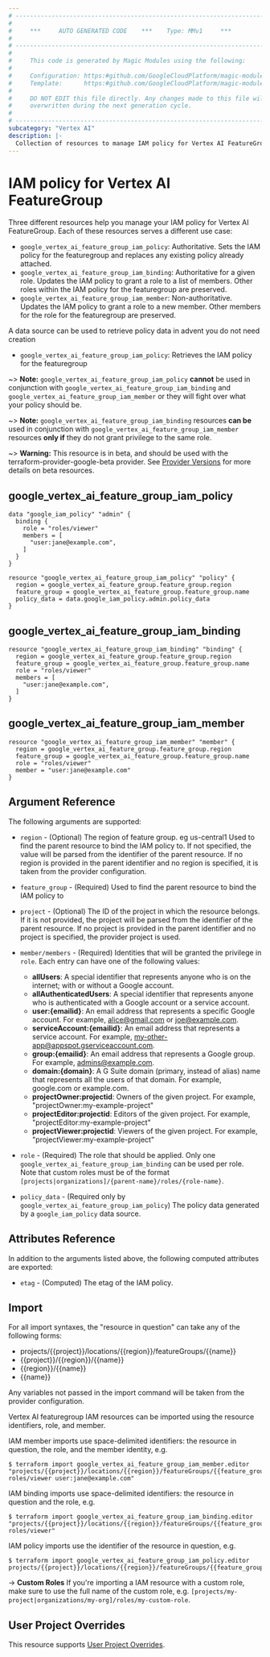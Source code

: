 ```yaml
---
# ----------------------------------------------------------------------------
#
#     ***     AUTO GENERATED CODE    ***    Type: MMv1     ***
#
# ----------------------------------------------------------------------------
#
#     This code is generated by Magic Modules using the following:
#
#     Configuration: https:#github.com/GoogleCloudPlatform/magic-modules/tree/main/mmv1/products/vertexai/FeatureGroup.yaml
#     Template:      https:#github.com/GoogleCloudPlatform/magic-modules/tree/main/mmv1/templates/terraform/resource_iam.html.markdown.tmpl
#
#     DO NOT EDIT this file directly. Any changes made to this file will be
#     overwritten during the next generation cycle.
#
# ----------------------------------------------------------------------------
subcategory: "Vertex AI"
description: |-
  Collection of resources to manage IAM policy for Vertex AI FeatureGroup
---
```


# IAM policy for Vertex AI FeatureGroup
Three different resources help you manage your IAM policy for Vertex AI FeatureGroup. Each of these resources serves a different use case:

* `google_vertex_ai_feature_group_iam_policy`: Authoritative. Sets the IAM policy for the featuregroup and replaces any existing policy already attached.
* `google_vertex_ai_feature_group_iam_binding`: Authoritative for a given role. Updates the IAM policy to grant a role to a list of members. Other roles within the IAM policy for the featuregroup are preserved.
* `google_vertex_ai_feature_group_iam_member`: Non-authoritative. Updates the IAM policy to grant a role to a new member. Other members for the role for the featuregroup are preserved.

A data source can be used to retrieve policy data in advent you do not need creation

* `google_vertex_ai_feature_group_iam_policy`: Retrieves the IAM policy for the featuregroup

~> **Note:** `google_vertex_ai_feature_group_iam_policy` **cannot** be used in conjunction with `google_vertex_ai_feature_group_iam_binding` and `google_vertex_ai_feature_group_iam_member` or they will fight over what your policy should be.

~> **Note:** `google_vertex_ai_feature_group_iam_binding` resources **can be** used in conjunction with `google_vertex_ai_feature_group_iam_member` resources **only if** they do not grant privilege to the same role.


~> **Warning:** This resource is in beta, and should be used with the terraform-provider-google-beta provider.
See [Provider Versions](https://terraform.io/docs/providers/google/guides/provider_versions.html) for more details on beta resources.

## google_vertex_ai_feature_group_iam_policy

```hcl
data "google_iam_policy" "admin" {
  binding {
    role = "roles/viewer"
    members = [
      "user:jane@example.com",
    ]
  }
}

resource "google_vertex_ai_feature_group_iam_policy" "policy" {
  region = google_vertex_ai_feature_group.feature_group.region
  feature_group = google_vertex_ai_feature_group.feature_group.name
  policy_data = data.google_iam_policy.admin.policy_data
}
```

## google_vertex_ai_feature_group_iam_binding

```hcl
resource "google_vertex_ai_feature_group_iam_binding" "binding" {
  region = google_vertex_ai_feature_group.feature_group.region
  feature_group = google_vertex_ai_feature_group.feature_group.name
  role = "roles/viewer"
  members = [
    "user:jane@example.com",
  ]
}
```

## google_vertex_ai_feature_group_iam_member

```hcl
resource "google_vertex_ai_feature_group_iam_member" "member" {
  region = google_vertex_ai_feature_group.feature_group.region
  feature_group = google_vertex_ai_feature_group.feature_group.name
  role = "roles/viewer"
  member = "user:jane@example.com"
}
```


## Argument Reference

The following arguments are supported:

* `region` - (Optional) The region of feature group. eg us-central1 Used to find the parent resource to bind the IAM policy to. If not specified,
  the value will be parsed from the identifier of the parent resource. If no region is provided in the parent identifier and no
  region is specified, it is taken from the provider configuration.
* `feature_group` - (Required) Used to find the parent resource to bind the IAM policy to

* `project` - (Optional) The ID of the project in which the resource belongs.
    If it is not provided, the project will be parsed from the identifier of the parent resource. If no project is provided in the parent identifier and no project is specified, the provider project is used.

* `member/members` - (Required) Identities that will be granted the privilege in `role`.
  Each entry can have one of the following values:
  * **allUsers**: A special identifier that represents anyone who is on the internet; with or without a Google account.
  * **allAuthenticatedUsers**: A special identifier that represents anyone who is authenticated with a Google account or a service account.
  * **user:{emailid}**: An email address that represents a specific Google account. For example, alice@gmail.com or joe@example.com.
  * **serviceAccount:{emailid}**: An email address that represents a service account. For example, my-other-app@appspot.gserviceaccount.com.
  * **group:{emailid}**: An email address that represents a Google group. For example, admins@example.com.
  * **domain:{domain}**: A G Suite domain (primary, instead of alias) name that represents all the users of that domain. For example, google.com or example.com.
  * **projectOwner:projectid**: Owners of the given project. For example, "projectOwner:my-example-project"
  * **projectEditor:projectid**: Editors of the given project. For example, "projectEditor:my-example-project"
  * **projectViewer:projectid**: Viewers of the given project. For example, "projectViewer:my-example-project"

* `role` - (Required) The role that should be applied. Only one
    `google_vertex_ai_feature_group_iam_binding` can be used per role. Note that custom roles must be of the format
    `[projects|organizations]/{parent-name}/roles/{role-name}`.

* `policy_data` - (Required only by `google_vertex_ai_feature_group_iam_policy`) The policy data generated by
  a `google_iam_policy` data source.

## Attributes Reference

In addition to the arguments listed above, the following computed attributes are
exported:

* `etag` - (Computed) The etag of the IAM policy.

## Import

For all import syntaxes, the "resource in question" can take any of the following forms:

* projects/{{project}}/locations/{{region}}/featureGroups/{{name}}
* {{project}}/{{region}}/{{name}}
* {{region}}/{{name}}
* {{name}}

Any variables not passed in the import command will be taken from the provider configuration.

Vertex AI featuregroup IAM resources can be imported using the resource identifiers, role, and member.

IAM member imports use space-delimited identifiers: the resource in question, the role, and the member identity, e.g.
```
$ terraform import google_vertex_ai_feature_group_iam_member.editor "projects/{{project}}/locations/{{region}}/featureGroups/{{feature_group}} roles/viewer user:jane@example.com"
```

IAM binding imports use space-delimited identifiers: the resource in question and the role, e.g.
```
$ terraform import google_vertex_ai_feature_group_iam_binding.editor "projects/{{project}}/locations/{{region}}/featureGroups/{{feature_group}} roles/viewer"
```

IAM policy imports use the identifier of the resource in question, e.g.
```
$ terraform import google_vertex_ai_feature_group_iam_policy.editor projects/{{project}}/locations/{{region}}/featureGroups/{{feature_group}}
```

-> **Custom Roles** If you're importing a IAM resource with a custom role, make sure to use the
 full name of the custom role, e.g. `[projects/my-project|organizations/my-org]/roles/my-custom-role`.

## User Project Overrides

This resource supports [User Project Overrides](https://registry.terraform.io/providers/hashicorp/google/latest/docs/guides/provider_reference#user_project_override).
